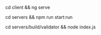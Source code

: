 <!-- START ANGULAR -->
cd client && ng serve
<!-- START EXPRESS -->
cd servers && npm run start:run
<!-- START VALIDATOR -->
cd servers/build/validator && node index.js
